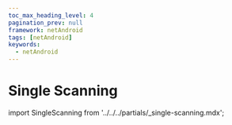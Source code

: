 ```yaml
---
toc_max_heading_level: 4
pagination_prev: null
framework: netAndroid
tags: [netAndroid]
keywords:
  - netAndroid
---
```


# Single Scanning

import SingleScanning from '../../../partials/_single-scanning.mdx';

<SingleScanning/>